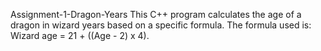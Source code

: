  Assignment-1-Dragon-Years
This C++ program calculates the age of a dragon in wizard years based on a specific formula. The formula used is: Wizard age = 21 + ((Age - 2) x 4).
